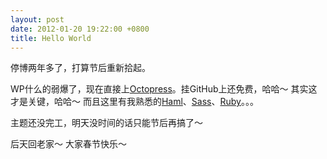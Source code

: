 ```yaml
---
layout: post
date: 2012-01-20 19:22:00 +0800
title: Hello World
---
```


停博两年多了，打算节后重新拾起。

WP什么的弱爆了，现在直接上[Octopress](http://octopress.org)。挂GitHub上还免费，哈哈～ 其实这才是关键，哈哈～ 而且这里有我熟悉的[Haml](http://haml.info)、[Sass](http://sass-lang.com)、[Ruby](http://www.ruby-lang.org)。。。

主题还没完工，明天没时间的话只能节后再搞了～

后天回老家～ 大家春节快乐～
